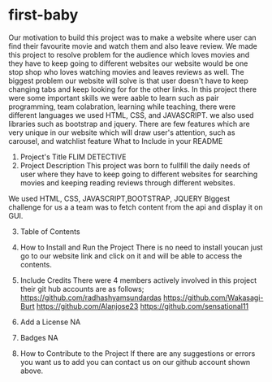 # first-baby

Our motivation to build this project was to make a website where user can find their favourite movie and watch them and also leave review.
We made this project to resolve problem for the audience which loves movies and they have to keep going to different websites our website would be one stop shop who loves watching  movies and leaves reviews as well.
The biggest problem our website will solve is that user doesn't have to keep changing tabs and keep looking for for the other links.
In this project there were some important skills we were aable to learn such as pair programming, team colabration, learning while teaching, there were different languages we used HTML, CSS, and JAVASCRIPT. we also used libraries such as bootstrap and jquery.
There are few features which are very unique in our website which will draw user's attention, such as carousel,  and watchlist feature
What to Include in your README
1. Project's Title
FLIM DETECTIVE
2. Project Description
This project was born to fullfill the daily needs of user where they have to keep going to different websites for searching movies and keeping reading reviews through different websites. 

We used HTML, CSS, JAVASCRIPT,BOOTSTRAP, JQUERY
BIggest challenge for us a a team was to fetch content from the api and display it on GUI.


3. Table of Contents 

4. How to Install and Run the Project
There is no need to install youcan just go to our website link and click on it and will be able to access the contents.


5. Include Credits
There were 4 members actively involved in this project their git hub accounts are as follows;
https://github.com/radhashyamsundardas
https://github.com/Wakasagi-Burt
https://github.com/Alanjose23
https://github.com/sensational11

6. Add a License
NA
7. Badges
NA

8. How to Contribute to the Project
If there are any suggestions or errors you want us to add you can contact us on our github account shown above.

